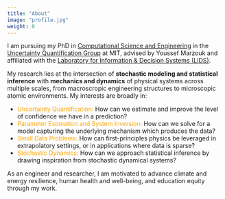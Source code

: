 ```yaml
---
title: "About"
image: "profile.jpg"
weight: 0
---
```


I am pursuing my PhD in [Computational Science and Engineering](https://cse.mit.edu/) in the [Uncertainty Quantification Group](https://uqgroup.mit.edu/home) at MIT, advised by Youssef Marzouk and affiliated with the [Laboratory for Information & Decision Systems (LIDS)](https://lids.mit.edu/).


My research lies at the intersection of **stochastic modeling and statistical inference** with **mechanics and dynamics** of physical systems across multiple scales, from macroscropic engineering structures to microscopic atomic environments. My interests are broadly in:

* <span style="color:orange">Uncertainty Quantification:</span> How can we estimate and improve the level of confidence we have in a prediction? 
* <span style="color:orange">Parameter Estimation and System Inversion:</span> How can we solve for a model capturing the underlying mechanism which produces the data? 
* <span style="color:orange">Small Data Problems:</span> How can first-principles physics be leveraged in extrapolatory settings, or in applications where data is sparse? 
* <span style="color:orange">Stochastic Dynamics:</span> How can we approach statistical inference by drawing inspiration from stochastic dynamical systems?

As an engineer and researcher, I am motivated to advance climate and energy resilience, human health and well-being, and education equity through my work. 
